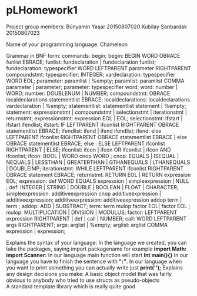 # pLHomework1
Project group members: Bünyamin Yaşar 20150807020 Kubilay Sarıbardak 20150807023

Name of your programming language: Chameleon

Grammar in BNF form:
commands: begin;
begin: BEGIN WORD OBRACE funlist EBRACE;
funlist: fundeclaration | fundeclaration funlist;
fundeclaration: typespecifier WORD LEFTPARENT parameter RIGHTPARENT compoundstmt;
typespecifier: INTEGER;
vardeclaration: typespecifier WORD EOL; 
parameter: paramlist | %empty;
paramlist: paramlist COMMA parameter | parameter;
parameter: typespecifier word;
word: number | WORD;
number: DOUBLENUM | NUMBER;
compoundstmt: OBRACE localdeclarations statementlist EBRACE;
localdeclarations: localdeclarations vardeclaration | %empty;
statementlist: statementlist statement | %empty;
statement: expressionstmt | compoundstmt | selectionstmt | iterationstmt | returnstmt;
expressionstmt: expression EOL | EOL;
selectionstmt: ifstart | ifstart ifendlist;
ifstart: IF LEFTPARENT ifconlist RIGHTPARENT OBRACE statementlist EBRACE;
ifendlist: ifend | ifend ifendlist;
ifend: else LEFTPARENT ifconlist RIGHTPARENT OBRACE statementlist EBRACE | else OBRACE statementlist EBRACE;
else : ELSE LEFTPARENT ifconlist RIGHTPARENT | ELSE; 
ifconlist: ifcon | ifcon OR ifconlist | ifcon AND ifconlist;
ifcon: BOOL | WORD cnop WORD ;
cnop: EQUALS | ISEQUAL | NEQUALS | LESSTHAN | GREATERTHAN | GTHANEQUALS | LTHANEQUALS | DOUBLEIMP;
iterationstmt: WHILE LEFTPARENT ifconlist RIGHTPARENT OBRACE statement EBRACE;
returnstmt: RETURN EOL | RETURN expression EOL;
expression: def WORD EQUALS expression | simpleexpression | NULL ;
def: INTEGER | STRING | DOUBLE | BOOLEAN | FLOAT | CHARACTER;
simpleexpression: additiveexpression cnop additiveexpression | additiveexpression;
additiveexpression: additiveexpression addop term | term ;
addop: ADD | SUBSTRACT;
term: term mulop factor EOL| factor EOL ;
mulop: MULTIPLICATION | DIVISION | MODULUS;
factor: LEFTPARENT expression RIGHTPARENT | def | call | NUMBER;
call: WORD LEFTPARENT args RIGHTPARENT;
args: arglist | %empty;
arglist: arglist COMMA expression | expression;

Explains the syntax of your language:
In the language we created, you can take the packages, saying import packagename for example 
<b>import Math:</b>
<b>import Scanner:</b>
In our language main function will start <b>Int main(){}</b> 
In our language you have to finish the sentence with <b>":"</b>.
In our language when you want to print something you can actually write just <b>print('');</b>
Explains any design decisions you make:
A basic object model that was fairly obvious to anybody who tried to use structs as pseudo-objects<br>
A standard template library which is really quite good
